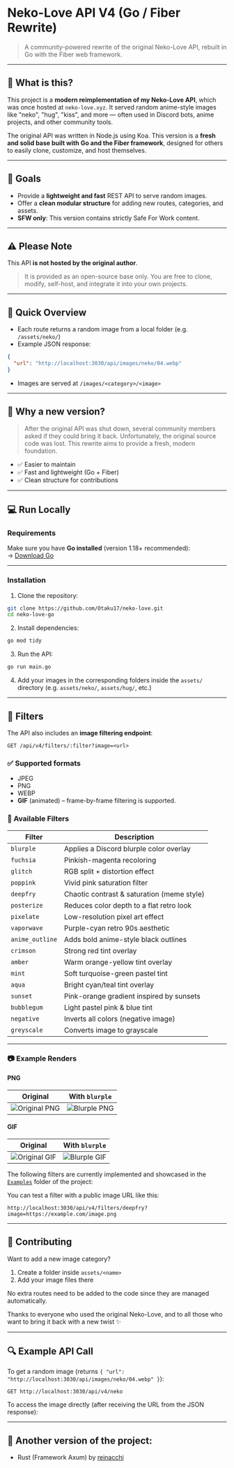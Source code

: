 # Neko-Love API V4 (Go / Fiber Rewrite)

> A community-powered rewrite of the original Neko-Love API, rebuilt in Go with the Fiber web framework.

---

## 🌟 What is this?

This project is a **modern reimplementation of my Neko-Love API**, which was once hosted at `neko-love.xyz`. It served random anime-style images like "neko", "hug", "kiss", and more — often used in Discord bots, anime projects, and other community tools.

The original API was written in Node.js using Koa. This version is a **fresh and solid base built with Go and the Fiber framework**, designed for others to easily clone, customize, and host themselves.

---

## 🔧 Goals

- Provide a **lightweight and fast** REST API to serve random images.
- Offer a **clean modular structure** for adding new routes, categories, and assets.
- **SFW only**: This version contains strictly Safe For Work content.

---

## ⚠️ Please Note

This API **is not hosted by the original author**.

> It is provided as an open-source base only. You are free to clone, modify, self-host, and integrate it into your own projects.

---

## 🚀 Quick Overview

- Each route returns a random image from a local folder (e.g. `/assets/neko/`)
- Example JSON response:

```json
{
  "url": "http://localhost:3030/api/images/neko/04.webp"
}
```

- Images are served at `/images/<category>/<image>`

---

## 🚩 Why a new version?

> After the original API was shut down, several community members asked if they could bring it back. Unfortunately, the original source code was lost. This rewrite aims to provide a fresh, modern foundation.

- ✅ Easier to maintain
- ✅ Fast and lightweight (Go + Fiber)
- ✅ Clean structure for contributions

---

## 💻 Run Locally

### Requirements

Make sure you have **Go installed** (version 1.18+ recommended):  
→ [Download Go](https://golang.org/dl/)

---

### Installation

1. Clone the repository:

```bash
git clone https://github.com/Otaku17/neko-love.git
cd neko-love-go
```

2. Install dependencies:

```bash
go mod tidy
```

3. Run the API:

```bash
go run main.go
```

4. Add your images in the corresponding folders inside the `assets/` directory (e.g. `assets/neko/`, `assets/hug/`, etc.)

---

## 🎨 Filters

The API also includes an **image filtering endpoint**:

```
GET /api/v4/filters/:filter?image=<url>
```

### ✅ Supported formats

- JPEG
- PNG
- WEBP
- **GIF** (animated) – frame-by-frame filtering is supported.

### 🧪 Available Filters

| Filter          | Description                                |
| --------------- | ------------------------------------------ |
| `blurple`       | Applies a Discord blurple color overlay    |
| `fuchsia`       | Pinkish-magenta recoloring                 |
| `glitch`        | RGB split + distortion effect              |
| `poppink`       | Vivid pink saturation filter               |
| `deepfry`       | Chaotic contrast & saturation (meme style) |
| `posterize`     | Reduces color depth to a flat retro look   |
| `pixelate`      | Low-resolution pixel art effect            |
| `vaporwave`     | Purple-cyan retro 90s aesthetic            |
| `anime_outline` | Adds bold anime-style black outlines       |
| `crimson`       | Strong red tint overlay                    |
| `amber`         | Warm orange-yellow tint overlay            |
| `mint`          | Soft turquoise-green pastel tint           |
| `aqua`          | Bright cyan/teal tint overlay              |
| `sunset`        | Pink-orange gradient inspired by sunsets   |
| `bubblegum`     | Light pastel pink & blue tint              |
| `negative`      | Inverts all colors (negative image)        |
| `greyscale`     | Converts image to grayscale                |

---

### 📷 Example Renders

#### PNG

|               Original                |           With `blurple`            |
| :-----------------------------------: | :---------------------------------: |
| ![Original PNG](example/original.png) | ![Blurple PNG](example/blurple.png) |

#### GIF

|               Original                |           With `blurple`            |
| :-----------------------------------: | :---------------------------------: |
| ![Original GIF](example/original.gif) | ![Blurple GIF](example/blurple.gif) |

The following filters are currently implemented and showcased in the [`Examples`](example/) folder of the project:

You can test a filter with a public image URL like this:

```
http://localhost:3030/api/v4/filters/deepfry?image=https://example.com/image.png
```

---

## 🤝 Contributing

Want to add a new image category?

1. Create a folder inside `assets/<name>`
2. Add your image files there

No extra routes need to be added to the code since they are managed automatically.

Thanks to everyone who used the original Neko-Love, and to all those who want to bring it back with a new twist ✨

---

## 🔍 Example API Call

To get a random image (returns `{ "url": "http://localhost:3030/api/images/neko/04.webp" }`):

```
GET http://localhost:3030/api/v4/neko
```

To access the image directly (after receiving the URL from the JSON response):

---

## 🔄 Another version of the project:

- Rust (Framework Axum) by [reinacchi](https://github.com/reinacchi/Neko-Love/tree/main)
